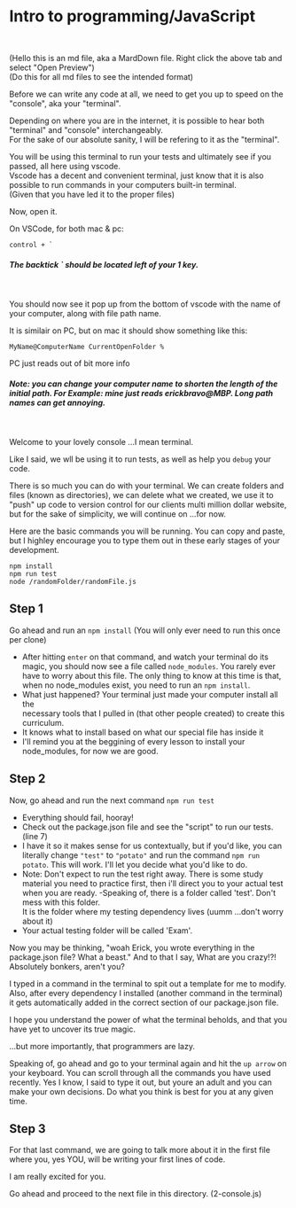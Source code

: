 <h1>Intro to programming/JavaScript</h1><br />

(Hello this is an md file, aka a MardDown file. Right click the above tab and select "Open Preview")<br />
(Do this for all md files to see the intended format)

Before we can write any code at all, we need to get you up to speed on the "console", aka your "terminal". <br />

Depending on where you are in the internet, it is possible to hear both "terminal" and "console" interchangeably.<br /> 
For the sake of our absolute sanity, I will be refering to it as the "terminal".

You will be using this terminal to run your tests and ultimately see if you passed, all here using vscode. <br />
Vscode has a decent and convenient terminal, just know that it is also possible to run commands in your computers built-in terminal. <br />
 (Given that you have led it to the proper files)

Now, open it.

On VSCode, for both mac & pc:
```
control + `
```
<h5>The backtick ` should be located left of your 1 key. </h5> <br />

You should now see it pop up from the bottom of vscode with the name of your computer, along with file path name.

It is similair on PC, but on mac it should show something like this:
```
MyName@ComputerName CurrentOpenFolder % 
```
PC just reads out of bit more info
<h5>Note: you can change your computer name to shorten the length of the initial path. For Example: mine just reads erickbravo@MBP. Long path names can get annoying.</h5> <br />

Welcome to your lovely console ...I mean terminal.<br />

Like I said, we wll be using it to run tests, as well as help you `debug` your code.

There is so much you can do with your terminal. We can create folders and files (known as directories), we can delete what we created, we use it to "push" up code to version control for our clients multi million dollar website, but for the sake of simplicity, we will continue on ...for now. 

Here are the basic commands you will be running. You can copy and paste, but I highley encourage you to type them out in these early stages of your development. 

```
npm install
npm run test
node /randomFolder/randomFile.js
```
<h2>Step 1</h2>

Go ahead and run an `npm install` (You will only ever need to run this once per clone)
- After hitting `enter` on that command, and watch your terminal do its magic, you should now see a file called `node_modules`. You rarely ever have to worry about this file. The only thing to know at this time is that, when  no node_modules exist, you need to run an `npm install`.
- What just happened? Your terminal just made your computer install all the <br />
necessary tools that I pulled in (that other people created) to create this curriculum. 
- It knows what to install based on what our special file has inside it
- I'll remind you at the beggining of every lesson to install your node_modules, for now we are good.

<h2>Step 2</h2>

Now, go ahead and run the next command `npm run test`
- Everything should fail, hooray!
- Check out the package.json file and see the "script" to run our tests. (line 7)
- I have it so it makes sense for us contextually, but if you'd like, you can literally change `"test"` to `"potato"` and run the command `npm run potato`. This will work. I'll let you decide what you'd like to do. 
- Note: Don't expect to run the test right away. There is some study material you need to practice first, then i'll direct you to your actual test when you are ready.
-Speaking of, there is a folder called 'test'. Don't mess with this folder. <br />
It is the folder where my testing dependency lives (uumm ...don't worry about it)
- Your actual testing folder will be called 'Exam'.

Now you may be thinking, "woah Erick, you wrote everything in the package.json file? What a beast." And to that I say, What are you crazy!?!
Absolutely bonkers, aren't you? <br />

I typed in a command in the terminal to spit out a template for me to modify. Also, after every dependency I installed (another command in the terminal) it gets automatically added in the correct section of our package.json file.

I hope you understand the power of what the terminal beholds, and that you have yet to uncover its true magic. 

...but more importantly, that programmers are lazy.

Speaking of, go ahead and go to your terminal again and hit the `up arrow` on your keyboard. You can scroll through all the commands you have used recently. Yes I know, I said to type it out, but youre an adult and you can make your own decisions. Do what you think is best for you at any given time.

<h2>Step 3</h2>

For that last command, we are going to talk more about it in the first file where you, yes YOU, will be writing your first lines of code. 

I am really excited for you. 

Go ahead and proceed to the next file in this directory. (2-console.js)


